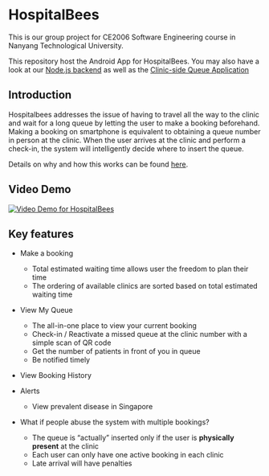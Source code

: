 # HospitalBees
This is our group project for CE2006 Software Engineering course in Nanyang Technological University.

This repository host the Android App for HospitalBees. You may also have a look at our [Node.js backend](https://github.com/zhangks98/hospitalbee-node) as well as the [Clinic-side Queue Application](https://github.com/zhangks98/hospitalbees-qdemo)

## Introduction

Hospitalbees addresses the issue of having to travel all the way to the clinic and wait for a long queue by letting the user to make a booking beforehand. Making a booking on smartphone is equivalent to obtaining a queue number in person at the clinic. When the user arrives at the clinic and perform a check-in, the system will intelligently decide where to insert the queue.

Details on why and how this works can be found [here](https://github.com/zhangks98/hospitalbees-qdemo/wiki/Why-HospitalBees-works).

## Video Demo
[![Video Demo for HospitalBees](https://imgur.com/SwwnGoq.png)](https://www.youtube.com/watch?v=n9psR2TgTWo)

## Key features

* Make a booking
  * Total estimated waiting time allows user the freedom to plan their time
  * The ordering of available clinics are sorted based on total estimated waiting time
* View My Queue
  * The all-in-one place to view your current booking
  * Check-in / Reactivate a missed queue at the clinic number with a simple scan of QR code
  * Get the number of patients in front of you in queue
  * Be notified timely
* View Booking History
* Alerts
  * View prevalent disease in Singapore

* What if people abuse the system with multiple bookings?
  * The queue is “actually” inserted only if the user is **physically present** at the clinic
  * Each user can only have one active booking in each clinic
  * Late arrival will have penalties
